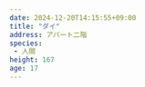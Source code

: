 ```yaml
---
date: 2024-12-20T14:15:55+09:00
title: "ダイ"
address: アパート二階
species:
 - 人間
height: 167
age: 17
---
```



